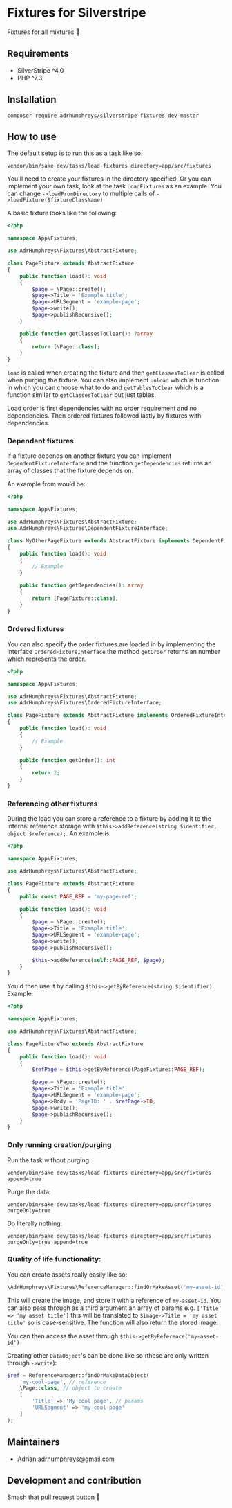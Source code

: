 # Fixtures for Silverstripe

Fixtures for all mixtures 👋

## Requirements

* SilverStripe ^4.0
* PHP ^7.3

## Installation
```
composer require adrhumphreys/silverstripe-fixtures dev-master
```

## How to use
The default setup is to run this as a task like so:
```
vendor/bin/sake dev/tasks/load-fixtures directory=app/src/fixtures
```

You'll need to create your fixtures in the directory specified. Or you can implement your own task, look at the task `LoadFixtures` as an example. You can change `->loadFromDirectory` to multiple calls of `->loadFixture($fixtureClassName)`

A basic fixture looks like the following:
```php
<?php

namespace App\Fixtures;

use AdrHumphreys\Fixtures\AbstractFixture;

class PageFixture extends AbstractFixture
{
    public function load(): void
    {
        $page = \Page::create();
        $page->Title = 'Example title';
        $page->URLSegment = 'example-page';
        $page->write();
        $page->publishRecursive();
    }

    public function getClassesToClear(): ?array
    {
        return [\Page::class];
    }
}
```

`load` is called when creating the fixture and then `getClassesToClear` is called when purging the fixture. You can also implement `unload` which is function in which you can choose what to do and `getTablesToClear` which is a function similar to `getClassesToClear` but just tables.

Load order is first dependencies with no order requirement and no dependencies. Then ordered fixtures followed lastly by fixtures with dependencies.

### Dependant fixtures
If a fixture depends on another fixture you can implement `DependentFixtureInterface` and the function `getDependencies` returns an array of classes that the fixture depends on.

An example from would be:
```php
<?php

namespace App\Fixtures;

use AdrHumphreys\Fixtures\AbstractFixture;
use AdrHumphreys\Fixtures\DependentFixtureInterface;

class MyOtherPageFixture extends AbstractFixture implements DependentFixtureInterface
{
    public function load(): void
    {
        // Example
    }

    public function getDependencies(): array
    {
        return [PageFixture::class];
    }
}
```

### Ordered fixtures
You can also specify the order fixtures are loaded in by implementing the interface `OrderedFixtureInterface` the method `getOrder` returns an number which represents the order.
```php
<?php

namespace App\Fixtures;

use AdrHumphreys\Fixtures\AbstractFixture;
use AdrHumphreys\Fixtures\OrderedFixtureInterface;

class PageFixture extends AbstractFixture implements OrderedFixtureInterface
{
    public function load(): void
    {
        // Example
    }

    public function getOrder(): int
    {
        return 2;
    }
}
```

### Referencing other fixtures
During the load you can store a reference to a fixture by adding it to the internal reference storage with `$this->addReference(string $identifier, object $reference);`. An example is:
```php
<?php

namespace App\Fixtures;

use AdrHumphreys\Fixtures\AbstractFixture;

class PageFixture extends AbstractFixture
{
    public const PAGE_REF = 'my-page-ref';

    public function load(): void
    {
        $page = \Page::create();
        $page->Title = 'Example title';
        $page->URLSegment = 'example-page';
        $page->write();
        $page->publishRecursive();

        $this->addReference(self::PAGE_REF, $page);
    }
}
```

You'd then use it by calling `$this->getByReference(string $identifier)`. Example:
```php
<?php

namespace App\Fixtures;

use AdrHumphreys\Fixtures\AbstractFixture;

class PageFixtureTwo extends AbstractFixture
{
    public function load(): void
    {
        $refPage = $this->getByReference(PageFixture::PAGE_REF);

        $page = \Page::create();
        $page->Title = 'Example title';
        $page->URLSegment = 'example-page';
        $page->Body = 'PageID: ' . $refPage->ID;
        $page->write();
        $page->publishRecursive();
    }
}
```

### Only running creation/purging
Run the task without purging:
```
vendor/bin/sake dev/tasks/load-fixtures directory=app/src/fixtures append=true
```

Purge the data:
```
vendor/bin/sake dev/tasks/load-fixtures directory=app/src/fixtures purgeOnly=true
```

Do literally nothing:
```
vendor/bin/sake dev/tasks/load-fixtures directory=app/src/fixtures purgeOnly=true append=true
```

### Quality of life functionality:
You can create assets really easily like so:
```php
\AdrHumphreys\Fixtures\ReferenceManager::findOrMakeAsset('my-asset-id', 'file/path.jpg');
```

This will create the image, and store it with a reference of `my-asset-id`. You can also pass through as a third argument an array of params e.g. `['Title' => 'my asset title']` this will be translated to `$image->Title = 'my asset title'` so is case-sensitive. The function will also return the stored image.

You can then access the asset through `$this->getByReference('my-asset-id')`

Creating other `DataObject`'s can be done like so (these are only written through `->write`):
```php
$ref = ReferenceManager::findOrMakeDataObject(
    'my-cool-page', // reference
    \Page::class, // object to create
    [
        'Title' => 'My cool page', // params
        'URLSegment' => 'my-cool-page'
    ]
);
```

## Maintainers
 * Adrian <adrhumphreys@gmail.com>

## Development and contribution
Smash that pull request button 🥰
